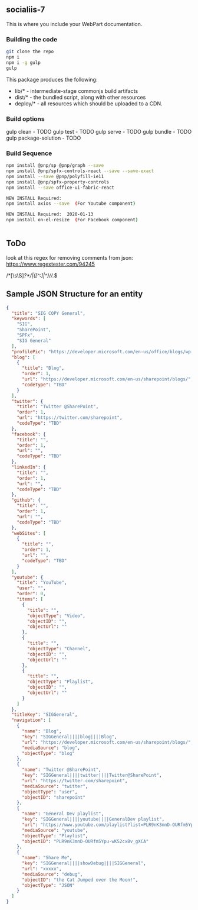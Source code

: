 ## socialiis-7

This is where you include your WebPart documentation.

### Building the code

```bash
git clone the repo
npm i
npm i -g gulp
gulp
```

This package produces the following:

* lib/* - intermediate-stage commonjs build artifacts
* dist/* - the bundled script, along with other resources
* deploy/* - all resources which should be uploaded to a CDN.

### Build options

gulp clean - TODO
gulp test - TODO
gulp serve - TODO
gulp bundle - TODO
gulp package-solution - TODO

### Build Sequence
```bash
npm install @pnp/sp @pnp/graph --save
npm install @pnp/spfx-controls-react --save --save-exact
npm install --save @pnp/polyfill-ie11
npm install @pnp/spfx-property-controls
npm install --save office-ui-fabric-react

NEW INSTALL Required:
npm install axios --save  (For Youtube component)

NEW INSTALL Required:  2020-01-13
npm install on-el-resize  (For Facebook component)



```

## ToDo
look at this regex for removing comments from json:
https://www.regextester.com/94245

\/\*[\s\S]*?\*\/|([^:]|^)\/\/.*$


## Sample JSON Structure for an entity 
```JSON
{
  "title": "SIG COPY General",
  "keywords": [
    "SIG",
    "SharePoint",
    "SPFx",
    "SIG General"
  ],
  "profilePic": "https://developer.microsoft.com/en-us/office/blogs/wp-content/uploads/2019/03/sig-21st-video-900x360.png",
  "blog": [
    {
      "title": "Blog",
      "order": 1,
      "url": "https://developer.microsoft.com/en-us/sharepoint/blogs/",
      "codeType": "TBD"
    }
  ],
  "twitter": {
    "title": "Twitter @SharePoint",
    "order": 1,
    "url": "https://twitter.com/sharepoint",
    "codeType": "TBD"
  },
  "facebook": {
    "title": "",
    "order": 1,
    "url": "",
    "codeType": "TBD"
  },
  "linkedIn": {
    "title": "",
    "order": 1,
    "url": "",
    "codeType": "TBD"
  },
  "github": {
    "title": "",
    "order": 1,
    "url": "",
    "codeType": "TBD"
  },
  "webSites": [
    {
      "title": "",
      "order": 1,
      "url": "",
      "codeType": "TBD"
    }
  ],
  "youtube": {
    "title": "YouTube",
    "user": "",
    "order": 0,
    "items": [
      {
        "title": "",
        "objectType": "Video",
        "objectID": "",
        "objectUrl": ""
      },
      {
        "title": "",
        "objectType": "Channel",
        "objectID": "",
        "objectUrl": ""
      },
      {
        "title": "",
        "objectType": "Playlist",
        "objectID": "",
        "objectUrl": ""
      }
    ]
  },
  "titleKey": "SIGGeneral",
  "navigation": [
    {
      "name": "Blog",
      "key": "SIGGeneral||||blog||||Blog",
      "url": "https://developer.microsoft.com/en-us/sharepoint/blogs/",
      "mediaSource": "blog",
      "objectType": "blog"
    },
    {
      "name": "Twitter @SharePoint",
      "key": "SIGGeneral||||twitter||||Twitter@SharePoint",
      "url": "https://twitter.com/sharepoint",
      "mediaSource": "twitter",
      "objectType": "user",
      "objectID": "sharepoint"
    },
    {
      "name": "General Dev playlist",
      "key": "SIGGeneral||||youtube||||GeneralDev playlist",
      "url": "https://www.youtube.com/playlist?list=PLR9nK3mnD-OURfm5Ypu-wK52cxBv_gXCA",
      "mediaSource": "youtube",
      "objectType": "Playlist",
      "objectID": "PLR9nK3mnD-OURfm5Ypu-wK52cxBv_gXCA"
    },
    {
      "name": "Share Me",
      "key": "SIGGeneral||||showDebug||||SIGGeneral",
      "url": "xxxxx",
      "mediaSource": "debug",
      "objectID": "the Cat Jumped over the Moon!",
      "objectType": "JSON"
    }
  ]
}

```